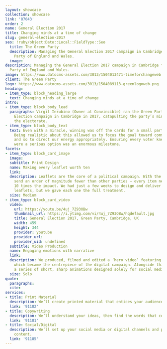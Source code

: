 ```yaml
---
layout: showcase
collection: showcase
link: '87043'
order: 2
name: General Election 2017
title: Changing minds at a time of change
slug: general-election-2017
seo: !ruby/object:Dato::Local::FieldType::Seo
  title: The Green Party
  description: Managing the General Election 2017 campaign in Cambridge for the Green
    Party of England and Wales.
  image: 
description: Managing the General Election 2017 campaign in Cambridge for the Green
  Party of England and Wales.
image: https://www.datocms-assets.com/3013/1504013471-timeforchangeweb.jpg
client: The Green Party
logo: https://www.datocms-assets.com/3013/1504089113-greenlogoweb.png
heading:
- item_type: block_heading_large
  text: Changing minds at a time of change
intro:
- item_type: block_body_lead
  paragraphs: Virgil Ierubino (Owner at Convincible) ran the Green Party’s General
    Election campaign in Cambridge in 2017, catapulting the party’s mindshare among
    the electorate.
- item_type: block_body_text
  text: Even with a miracle, winning was off the cards for a small party in 2017.
    Being realistic about this allowed us to focus the goal toward communication,
    and so to direct our energy appropriately. Ensuring every voter knew the Greens
    were a serious option was an enormous milestone.
facets:
- item_type: block_card_image
  image: 
  subtitle: Print Design
  name: Making every leaflet worth ten
  link: 
  description: Leaflets are the core of a political campaign. With the Greens – who
    send an order of magnitude fewer than other parties – every item needs to have
    10 times the impact. We had just a few weeks to design and deliver over 90,000
    leaflets, but we gave each one the full treatment.
  size: Medium
- item_type: block_card_video
  video:
    url: https://youtu.be/4uj_7Z93OBw
    thumbnail_url: https://i.ytimg.com/vi/4uj_7Z93OBw/hqdefault.jpg
    title: General Election 2017, Green Party, Cambridge, UK
    width: 459
    height: 344
    provider: youtube
    provider_url: 
    provider_uid: undefined
  subtitle: Video Production
  name: Engaging emotions with narrative
  link: 
  description: We produced, filmed and edited a ‘hero video’ featuring the MP candidate,
    which became the centrepiece of the digital campaign. Alongside this we produced
    a series of short, sharp animations designed solely for social media sharing.
  size: Solo
quote:
  paragraphs: 
  cite: 
services:
- title: Print Material
  description: We’ll create printed material that entices your audience to engage.
  link: '91182'
- title: Copywriting
  description: We’ll understand your ideas, then find the words that communicate them.
  link: '91181'
- title: Social/Digital
  description: We’ll set up your social media or digital channels and prepare their
    content.
  link: '91185'
---
```


